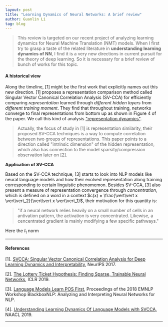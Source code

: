 ```yaml
---
layout: post
title: "Learning Dynamics of Neural Networks: A brief review"
author: Guanlin Li
tag: blog
---
```




> This review is targeted on our recent project of analyzing learning dynamics for Neural Machine Translation (NMT) models. When I first try to grasp a taste of the related literature in **understanding learning dynamics of NN**, I find it is a very new directions in current pursuit for the theory of deep learning. So it is necessary for a brief review of bunch of works for this topic.

#### A historical view

Along the timeline, [1] might be the first work that explicitly names out this new direction. [1] proposes a representation comparison method called Singular Vector Canonical Correlation Analysis (SV-CCA) for efficiently comparing *representation* learned through *different hidden layers* from *different training moment*. They find that throughout training, networks converge to final representations from bottom up as shown in Figure 4 of the paper. We call this kind of analysis <u>"representation dynamics"</u>.

> Actually, the focus of study in [1] is representation similarity, their proposed SV-CCA techniques is a way to compute correlation between two groups of representations. This paper points to a direction called "intrinsic dimension" of the hidden representation, which also has connection to the model sparsity/compression observation later on [2].

**Application of SV-CCA**

Based on the SV-CCA technique, [3] starts to look into NLP models like neural language models and how their evolved representation along training corresponding to certain linguistic phenomemon. Besides SV-CCA, [3] also present a measure of representation convergence through *concentration*, which is defined on a word in a context $c(x) = \frac{\vert\vert x \vert\vert_2}{\vert\vert x \vert\vert_1}$, their motivation for this quantity is:

> "if a neural network relies heavily on a small number of cells in an antivation pattern, the activation is very concentrated. Likewise, a cencentrated gradient is mainly modifying a few specific pathways."

Here the $l_1$ norm

---

#### References

[1]. [SVCCA: Singular Vector Canonical Correlation Analysis for Deep Learning Dynamics and Interpretability](http://papers.nips.cc/paper/7188-svcca-singular-vector-canonical-correlation-analysis-for-deep-learning-dynamics-and-interpretability.pdf), NeurIPS 2017.

[2]. [The Lottery Ticket Hypothesis: Finding Sparse, Trainable Neural Networks](https://arxiv.org/abs/1803.03635), ICLR 2019.

[3]. [Language Models Learn POS First](https://www.aclweb.org/anthology/W18-5438.pdf), Proceedings of the 2018 EMNLP Workshop BlackboxNLP: Analyzing and Interpreting Neural Networks for NLP.

[4]. [Understanding Learning Dynamics Of Language Models with SVCCA](https://www.aclweb.org/anthology/N19-1329.pdf), NAACL 2019.

---









